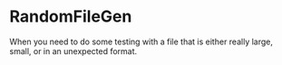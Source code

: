 # RandomFileGen
When you need to do some testing with a file that is either really large, small, or in an unexpected format.

